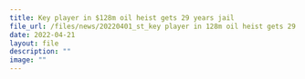 ```yaml
---
title: Key player in $128m oil heist gets 29 years jail
file_url: /files/news/20220401_st_key player in 128m oil heist gets 29 years jail.pdf
date: 2022-04-21
layout: file
description: ""
image: ""
---
```


